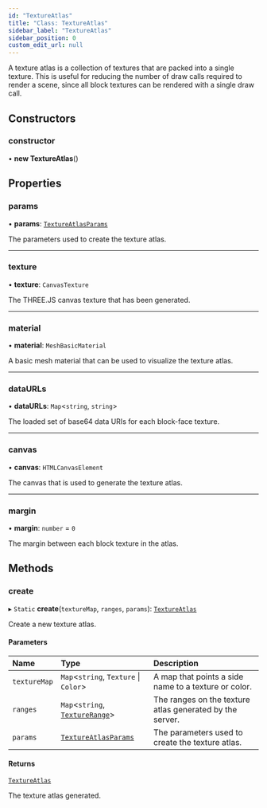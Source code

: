 ```yaml
---
id: "TextureAtlas"
title: "Class: TextureAtlas"
sidebar_label: "TextureAtlas"
sidebar_position: 0
custom_edit_url: null
---
```


A texture atlas is a collection of textures that are packed into a single texture.
This is useful for reducing the number of draw calls required to render a scene, since
all block textures can be rendered with a single draw call.

## Constructors

### constructor

• **new TextureAtlas**()

## Properties

### params

• **params**: [`TextureAtlasParams`](../modules.md#textureatlasparams-456)

The parameters used to create the texture atlas.

___

### texture

• **texture**: `CanvasTexture`

The THREE.JS canvas texture that has been generated.

___

### material

• **material**: `MeshBasicMaterial`

A basic mesh material that can be used to visualize the texture atlas.

___

### dataURLs

• **dataURLs**: `Map`<`string`, `string`\>

The loaded set of base64 data URIs for each block-face texture.

___

### canvas

• **canvas**: `HTMLCanvasElement`

The canvas that is used to generate the texture atlas.

___

### margin

• **margin**: `number` = `0`

The margin between each block texture in the atlas.

## Methods

### create

▸ `Static` **create**(`textureMap`, `ranges`, `params`): [`TextureAtlas`](TextureAtlas.md)

Create a new texture atlas.

#### Parameters

| Name | Type | Description |
| :------ | :------ | :------ |
| `textureMap` | `Map`<`string`, `Texture` \| `Color`\> | A map that points a side name to a texture or color. |
| `ranges` | `Map`<`string`, [`TextureRange`](../modules.md#texturerange-556)\> | The ranges on the texture atlas generated by the server. |
| `params` | [`TextureAtlasParams`](../modules.md#textureatlasparams-456) | The parameters used to create the texture atlas. |

#### Returns

[`TextureAtlas`](TextureAtlas.md)

The texture atlas generated.
